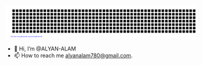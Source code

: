 ![Alyan Alam](gitartwork.svg)
- 👋 Hi, I’m @ALYAN-ALAM
- 📫 How to reach me alyanalam780@gmail.com.

<!---
ALYAN-ALAM/ALYAN-ALAM is a ✨ special ✨ repository because its `README.md` (this file) appears on your GitHub profile.
You can click the Preview link to take a look at your changes.
--->
